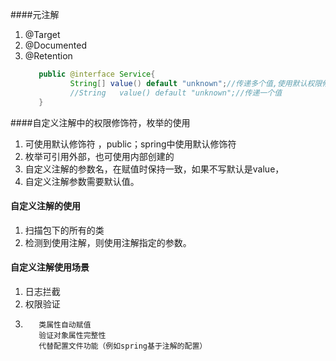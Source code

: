 ####元注解  
1. @Target
2. @Documented
3. @Retention
    ```java
       public @interface Service{
              String[] value() default "unknown";//传递多个值,使用默认权限修饰符，或public
              //String   value() default "unknown";//传递一个值
       }
    ```

####自定义注解中的权限修饰符，枚举的使用
1. 可使用默认修饰符  ，public；spring中使用默认修饰符
2. 枚举可引用外部，也可使用内部创建的
3. 自定义注解的参数名，在赋值时保持一致，如果不写默认是value，
4. 自定义注解参数需要默认值。

#### 自定义注解的使用
1. 扫描包下的所有的类
2. 检测到使用注解，则使用注解指定的参数。

#### 自定义注解使用场景
1. 日志拦截
2. 权限验证
3.    
      ```      
         类属性自动赋值
         验证对象属性完整性
         代替配置文件功能（例如spring基于注解的配置）
   ```
     





